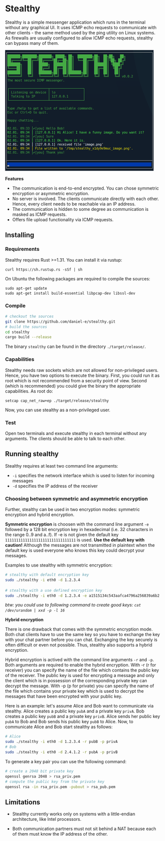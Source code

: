 # Stealthy

Stealthy is a simple messenger application which runs in the terminal without any graphical UI. It uses ICMP echo requests to communicate with other clients - the same method used by the ping utility on Linux systems. As firewalls are usually configured to allow ICMP echo requests, stealthy can bypass many of them.

![stealthy](screenshot.png)

**Features**

* The communication is end-to-end encrypted. You can chose symmetric encryption or asymmetric encryption.
* No server is involved. The clients communicate directly with each other. Hence, every client needs to be reachable via an IP address.
* The communication is hidden to some degree as communication is masked as ICMP requests.
* Offers file upload functionality via ICMP requests.

## Installing

### Requirements

Stealthy requires Rust >=1.31. You can install it via rustup:

    curl https://sh.rustup.rs -sSf | sh

On Ubuntu the following packages are required to compile the sources:

    sudo apt-get update
    sudo apt-get install build-essential libpcap-dev libssl-dev
    
### Compile
```bash
# checkout the sources
git clone https://github.com/daniel-e/stealthy.git
# build the sources
cd stealthy
cargo build --release
```

The binary `stealthy` can be found in the directory `./target/release/`.

### Capabilities
Stealthy needs raw sockets which are not allowed for non-privileged users. Hence, you have two options to execute the binary. First, you could run it as root which is not recommended from a security point of view. Second (which is recommended) you could give the binary the appropriate capabilities. As root do:

    setcap cap_net_raw+ep ./target/release/stealthy

Now, you can use stealthy as a non-privileged user.

### Test

Open two terminals and execute stealthy in each terminal without any arguments. The clients should be able to talk to each other.

## Running stealthy

Stealthy requires at least two command line arguments:
* `-i` specifies the network interface which is used to listen for incoming messages
* `-d` specifies the IP address of the receiver



### Choosing between symmetric and asymmetric encryption

Further, stealthy can be used in two encryption modes: symmetric encryption and hybrid encryption.

**Symmetric encryption** is choosen with the command line argument `-e` followed by a 128 bit encryption key in hexadecimal (i.e. 32 characters in the range 0..9 and a..f). If -e is not given the default key `11111111111111111111111111111111` is used. **Use the default key with caution!** Although the messages are not transmitted in plaintext when the default key is used everyone who knows this key could decrypt your messages.

Examples to use stealthy with symmetric encryption:
```bash
# stealthy with default encryption key
sudo ./stealthy -i eth0 -d 1.2.3.4

# stealthy with a use defined encryption key
sudo ./stealthy -i eth0 -d 1.2.3.4 -e a1515134c543aafca4796a256839a6b2
```

*btw: you could use to following command to create good keys: `cat /dev/urandom | xxd -p -l 16`*

**Hybrid encryption**

There is one drawback that comes with the symmetric encryption mode. Both chat clients have to use the same key so you have to exchange the key with your chat partner before you can chat. Exchanging the key securely is often difficult or even not possible. Thus, stealthy also supports a hybrid encryption.

Hybrid encryption is actived with the command line arguments `-r` and `-p`. Both arguments are required to enable the hybrid encryption. With -r (r for receiver) you can specify the name of the file which contains the public key of the receiver. The public key is used for encrypting a message and only the client which is in possession of the corresponding private key can decrypt the message. With -p (p for private) you can specify the name of the file which contains your private key which is used to decrypt the messages that have been encrypted with your public key.

Here is an example: let's assume Alice and Bob want to communicate via stealthy. Alice creates a public key `pubA` and a private key `privA`. Bob creates a public key `pubB` and a private key `privB`. Alice sends her public key `pubA` to Bob and Bob sends his public key `pubB` to Alice. Now, to communicate Alice and Bob start stealthy as follows:

```bash
# Alice
sudo ./stealthy -i eth0 -d 1.2.3.4 -r pubB -p privA
# Bob
sudo ./stealthy -i eth0 -d 2.4.1.2 -r pubA -p privB
```

To generate a key pair you can use the following command:

```bash
# create a 2048 bit private key
openssl genrsa 2048 > rsa_priv.pem
# compute the public key from the private key
openssl rsa -in rsa_priv.pem -pubout > rsa_pub.pem
```


## Limitations

* Stealthy currently works only on systems with a little-endian architecture, like Intel processors.

* Both communication partners must not sit behind a NAT because each of them must know the IP address of the other.

